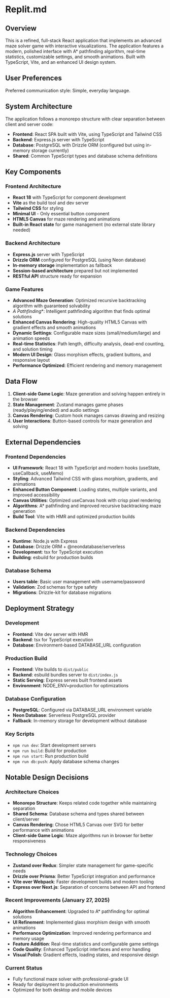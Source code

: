 # Replit.md

## Overview

This is a refined, full-stack React application that implements an advanced maze solver game with interactive visualizations. The application features a modern, polished interface with A* pathfinding algorithm, real-time statistics, customizable settings, and smooth animations. Built with TypeScript, Vite, and an enhanced UI design system.

## User Preferences

Preferred communication style: Simple, everyday language.

## System Architecture

The application follows a monorepo structure with clear separation between client and server code:

- **Frontend**: React SPA built with Vite, using TypeScript and Tailwind CSS
- **Backend**: Express.js server with TypeScript
- **Database**: PostgreSQL with Drizzle ORM (configured but using in-memory storage currently)
- **Shared**: Common TypeScript types and database schema definitions

## Key Components

### Frontend Architecture
- **React 18** with TypeScript for component development
- **Vite** as the build tool and dev server
- **Tailwind CSS** for styling
- **Minimal UI** - Only essential button component
- **HTML5 Canvas** for maze rendering and animations
- **Built-in React state** for game management (no external state library needed)

### Backend Architecture
- **Express.js** server with TypeScript
- **Drizzle ORM** configured for PostgreSQL (using Neon database)
- **In-memory storage** implementation as fallback
- **Session-based architecture** prepared but not implemented
- **RESTful API** structure ready for expansion

### Game Features
- **Advanced Maze Generation**: Optimized recursive backtracking algorithm with guaranteed solvability
- **A* Pathfinding**: Intelligent pathfinding algorithm that finds optimal solutions
- **Enhanced Canvas Rendering**: High-quality HTML5 Canvas with gradient effects and smooth animations
- **Dynamic Settings**: Configurable maze sizes (small/medium/large) and animation speeds
- **Real-time Statistics**: Path length, difficulty analysis, dead-end counting, and solution timing
- **Modern UI Design**: Glass morphism effects, gradient buttons, and responsive layout
- **Performance Optimized**: Efficient rendering and memory management

## Data Flow

1. **Client-side Game Logic**: Maze generation and solving happen entirely in the browser
2. **State Management**: Zustand manages game phases (ready/playing/ended) and audio settings
3. **Canvas Rendering**: Custom hook manages canvas drawing and resizing
4. **User Interactions**: Button-based controls for maze generation and solving

## External Dependencies

### Frontend Dependencies
- **UI Framework**: React 18 with TypeScript and modern hooks (useState, useCallback, useMemo)
- **Styling**: Advanced Tailwind CSS with glass morphism, gradients, and animations
- **Enhanced Button Component**: Loading states, multiple variants, and improved accessibility
- **Canvas Utilities**: Optimized useCanvas hook with crisp pixel rendering
- **Algorithms**: A* pathfinding and improved recursive backtracking maze generation
- **Build Tool**: Vite with HMR and optimized production builds

### Backend Dependencies
- **Runtime**: Node.js with Express
- **Database**: Drizzle ORM + @neondatabase/serverless
- **Development**: tsx for TypeScript execution
- **Building**: esbuild for production builds

### Database Schema
- **Users table**: Basic user management with username/password
- **Validation**: Zod schemas for type safety
- **Migrations**: Drizzle-kit for database migrations

## Deployment Strategy

### Development
- **Frontend**: Vite dev server with HMR
- **Backend**: tsx for TypeScript execution
- **Database**: Environment-based DATABASE_URL configuration

### Production Build
- **Frontend**: Vite builds to `dist/public`
- **Backend**: esbuild bundles server to `dist/index.js`
- **Static Serving**: Express serves built frontend assets
- **Environment**: NODE_ENV=production for optimizations

### Database Configuration
- **PostgreSQL**: Configured via DATABASE_URL environment variable
- **Neon Database**: Serverless PostgreSQL provider
- **Fallback**: In-memory storage for development without database

### Key Scripts
- `npm run dev`: Start development servers
- `npm run build`: Build for production
- `npm run start`: Run production build
- `npm run db:push`: Apply database schema changes

## Notable Design Decisions

### Architecture Choices
- **Monorepo Structure**: Keeps related code together while maintaining separation
- **Shared Schema**: Database schema and types shared between client/server
- **Canvas Rendering**: Chose HTML5 Canvas over SVG for better performance with animations
- **Client-side Game Logic**: Maze algorithms run in browser for better responsiveness

### Technology Choices
- **Zustand over Redux**: Simpler state management for game-specific needs
- **Drizzle over Prisma**: Better TypeScript integration and performance
- **Vite over Webpack**: Faster development builds and modern tooling
- **Express over Next.js**: Separation of concerns between API and frontend

### Recent Improvements (January 27, 2025)
- **Algorithm Enhancement**: Upgraded to A* pathfinding for optimal solutions
- **UI Refinement**: Implemented glass morphism design with smooth animations
- **Performance Optimization**: Improved rendering performance and memory usage
- **Feature Addition**: Real-time statistics and configurable game settings
- **Code Quality**: Enhanced TypeScript interfaces and error handling
- **Visual Polish**: Gradient effects, loading states, and responsive design

### Current Status
- Fully functional maze solver with professional-grade UI
- Ready for deployment to production environments
- Optimized for both desktop and mobile devices